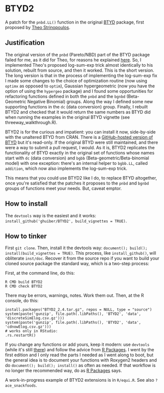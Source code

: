 # BTYD2

A patch for the `pnbd.LL()` function in the original [BTYD](http://cran.r-project.org/web/packages/BTYD/index.html) package, first proposed by [Theo Strinopoulos](https://github.com/theofilos). 

## Justification

The original version of the `pnbd` (Pareto/NBD) part of the BTYD package failed for me, as it did for Theo, for reasons he explained [here](https://github.com/theofilos/BTYD). So, I implemented Theo's proposed log-sum-exp trick almost identically to his solution, rebuilt from source, and then it worked. This is the short version. The long version is that in the process of implementing the log-sum-exp fix I made some changes to the choice of optimization routine (now using `optimx` as opposed to `optim`), Gaussian hypergeometric (now you have the option of using the `hypergeo` package) and I found some opportunities for refactoring functions defined in both the `pnbd` and the `bgnbd` (Beta-Geometric Negative Binomial) groups. Along the way I defined some new supporting functions in the `dc` (data conversion) group. Finally, I rebuilt BTYD2 and checked that it would return the same numbers as BTYD did when running the examples in the original BTYD vignette (see threeway_walkthrough.R).

BTYD2 is for the curious and impatient: you can install it now, side-by-side with the unaltered BTYD from CRAN. There is a [GitHub-hosted version of BTYD](https://github.com/cran/BTYD) but it's read-only. If the original BTYD were still maintained, and there were a way to submit a pull request, I would. As it is, BTYD2 replicates the functionality of BTYD exactly in the original set of functions whose names start with `dc` (data conversion) and `bgbb` (Beta-geometric/Beta-binomial model) with one exception: there's an internal helper to `bgbb.LL`, called `addition`, which now also implements the log-sum-exp trick. 

This means that you could use BTYD2 like I do, to replace BTYD altogether, once you're satisfied that the patches it proposes 
to the `pnbd` and `bgnbd` groups of functions meet your needs. But, caveat emptor.

## How to install

The `devtools` way is the easiest and it works: `install_github('ghuiber/BTYD2', build_vignettes = TRUE)`. 

## How to tinker

First `git clone`. Then, install it the devtools way: `document(); build(); install(build_vignettes = TRUE)`. This process, like `install_github()`, will obliterate `inst/doc`. Recover it from the source repo if you want to build your cloned source package the standard way, which is a two-step process:

First, at the command line, do this:

```
R CMD build BTYD2
R CMD check BTYD2
```

There may be errors, warnings, notes. Work them out. Then, at the R console, do this:

```
install.packages("BTYD2_2.4.tar.gz", repos = NULL, type = "source")
system(paste('gunzip', file.path(.libPaths(), 'BTYD2', 'data', 'discreteSimElog.csv.gz')))
system(paste('gunzip', file.path(.libPaths(), 'BTYD2', 'data', 'cdnowElog.csv.gz')))
# works only in RStudio:
.rs.restartR()
```

If you change any functions or add yours, keep it modern: use `devtools` (while it's still [there](https://www.tidyverse.org/blog/2018/10/devtools-2-0-0/#conscious-uncoupling)) and follow the advice from [R Packages](https://r-pkgs.org). I went by the first edition and I only read the parts I needed as I went along to boot, but the general idea is to document your functions with Roxygen2 headers and do `document(); build(); install()` as often as needed. If that workflow is no longer the recommended way, do as [R Packages](https://r-pkgs.org) says. 

A work-in-progress example of BTYD2 extensions is in `R/equi.R`. See also `?ace_snackfoods`. 
